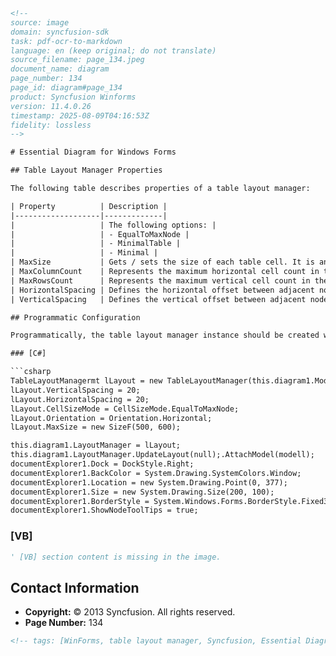 ```html
<!-- 
source: image
domain: syncfusion-sdk
task: pdf-ocr-to-markdown
language: en (keep original; do not translate)
source_filename: page_134.jpeg
document_name: diagram
page_number: 134
page_id: diagram#page_134
product: Syncfusion Winforms
version: 11.4.0.26
timestamp: 2025-08-09T04:16:53Z
fidelity: lossless
-->

# Essential Diagram for Windows Forms

## Table Layout Manager Properties

The following table describes properties of a table layout manager:

| Property          | Description |
|-------------------|-------------|
|                   | The following options: |
|                   | - EqualToMaxNode |
|                   | - MinimalTable |
|                   | - Minimal |
| MaxSize           | Gets / sets the size of each table cell. It is an integer type value. |
| MaxColumnCount    | Represents the maximum horizontal cell count in the table. It is an integer type value. |
| MaxRowsCount      | Represents the maximum vertical cell count in the table. It is an integer type value. |
| HorizontalSpacing | Defines the horizontal offset between adjacent nodes. |
| VerticalSpacing   | Defines the vertical offset between adjacent nodes. |

## Programmatic Configuration

Programmatically, the table layout manager instance should be created with the respective arguments, assigned to the Layout Manager, and updated as follows.

### [C#]

```csharp
TableLayoutManagermt lLayout = new TableLayoutManager(this.diagram1.Model, 7, 7);
lLayout.VerticalSpacing = 20;
lLayout.HorizontalSpacing = 20;
lLayout.CellSizeMode = CellSizeMode.EqualToMaxNode;
lLayout.Orientation = Orientation.Horizontal;
lLayout.MaxSize = new SizeF(500, 600);

this.diagram1.LayoutManager = lLayout;
this.diagram1.LayoutManager.UpdateLayout(null);.AttachModel(modell);
documentExplorer1.Dock = DockStyle.Right;
documentExplorer1.BackColor = System.Drawing.SystemColors.Window;
documentExplorer1.Location = new System.Drawing.Point(0, 377);
documentExplorer1.Size = new System.Drawing.Size(200, 100);
documentExplorer1.BorderStyle = System.Windows.Forms.BorderStyle.Fixed3D;
documentExplorer1.ShowNodeToolTips = true;
```

### [VB]
```vb
' [VB] section content is missing in the image.
```

## Contact Information

- **Copyright:** © 2013 Syncfusion. All rights reserved.
- **Page Number:** 134

```html
<!-- tags: [WinForms, table layout manager, Syncfusion, Essential Diagram, programming configuration] keywords: [table layout manager, diagram, layout manager, C#, VB, programmatically, cell size, spacing, orientation] -->
```